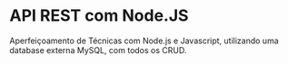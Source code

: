 # API REST com Node.JS

Aperfeiçoamento de Técnicas com Node.js e Javascript, utilizando uma database externa MySQL, com todos os CRUD.
